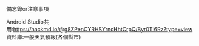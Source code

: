 備忘錄or注意事項

Android Studio共用:https://hackmd.io/@g8ZPenCYRHSYrncHhtCrpQ/Byr0Tl6Rz?type=view
資料庫:一般天氣預報(各個縣市)
